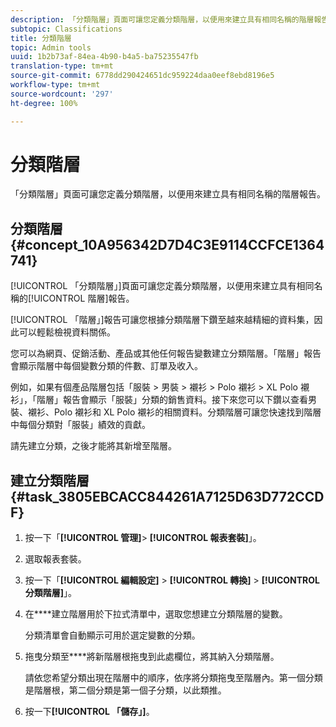 ```yaml
---
description: 「分類階層」頁面可讓您定義分類階層，以便用來建立具有相同名稱的階層報告。
subtopic: Classifications
title: 分類階層
topic: Admin tools
uuid: 1b2b73af-84ea-4b90-b4a5-ba75235547fb
translation-type: tm+mt
source-git-commit: 6778dd290424651dc959224daa0eef8ebd8196e5
workflow-type: tm+mt
source-wordcount: '297'
ht-degree: 100%

---
```



# 分類階層

「分類階層」頁面可讓您定義分類階層，以便用來建立具有相同名稱的階層報告。

## 分類階層 {#concept_10A956342D7D4C3E9114CCFCE1364741}

[!UICONTROL 「分類階層」]頁面可讓您定義分類階層，以便用來建立具有相同名稱的[!UICONTROL 階層]報告。

[!UICONTROL 「階層」]報告可讓您根據分類階層下鑽至越來越精細的資料集，因此可以輕鬆檢視資料關係。

您可以為網頁、促銷活動、產品或其他任何報告變數建立分類階層。「階層」報告會顯示階層中每個變數分類的件數、訂單及收入。

例如，如果有個產品階層包括「服裝 > 男裝 > 襯衫 > Polo 襯衫 > XL Polo 襯衫」，「階層」報告會顯示「服裝」分類的銷售資料。接下來您可以下鑽以查看男裝、襯衫、Polo 襯衫和 XL Polo 襯衫的相關資料。分類階層可讓您快速找到階層中每個分類對「服裝」績效的貢獻。

請先建立分類，之後才能將其新增至階層。

## 建立分類階層 {#task_3805EBCACC844261A7125D63D772CCDF}

<!-- 

t_classification_heirarchy.xml

 -->

1. 按一下「**[!UICONTROL 管理]**> **[!UICONTROL 報表套裝]**」。
1. 選取報表套裝。
1. 按一下「**[!UICONTROL 編輯設定]** > **[!UICONTROL 轉換]** > **[!UICONTROL 分類階層]**」。
1. 在&#x200B;****&#x200B;建立階層用於下拉式清單中，選取您想建立分類階層的變數。

   分類清單會自動顯示可用於選定變數的分類。
1. 拖曳分類至&#x200B;****&#x200B;將新階層根拖曳到此處欄位，將其納入分類階層。

   請依您希望分類出現在階層中的順序，依序將分類拖曳至階層內。第一個分類是階層根，第二個分類是第一個子分類，以此類推。
1. 按一下&#x200B;**[!UICONTROL 「儲存」]**。
